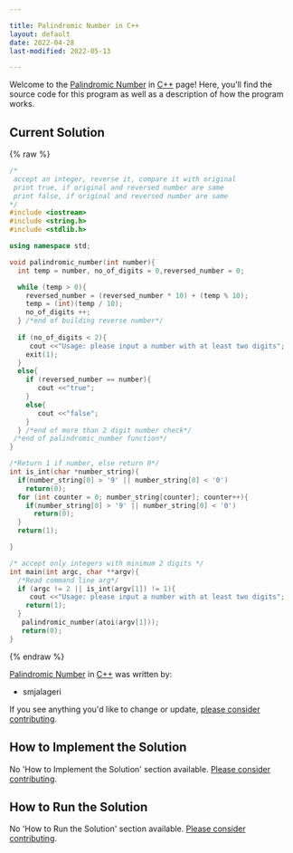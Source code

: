 ```yaml
---

title: Palindromic Number in C++
layout: default
date: 2022-04-28
last-modified: 2022-05-13

---
```


Welcome to the [Palindromic Number](https://sampleprograms.io/projects/palindromic-number) in [C++](https://sampleprograms.io/languages/c-plus-plus) page! Here, you'll find the source code for this program as well as a description of how the program works.

## Current Solution

{% raw %}

```c++
/*
 accept an integer, reverse it, compare it with original
 print true, if original and reversed number are same
 print false, if original and reversed number are same
*/
#include <iostream>
#include <string.h>
#include <stdlib.h>

using namespace std;

void palindromic_number(int number){
  int temp = number, no_of_digits = 0,reversed_number = 0;

  while (temp > 0){
    reversed_number = (reversed_number * 10) + (temp % 10);
    temp = (int)(temp / 10);
    no_of_digits ++;
  } /*end of building reverse number*/
  
  if (no_of_digits < 2){
     cout <<"Usage: please input a number with at least two digits";
    exit(1);  
  }
  else{
    if (reversed_number == number){
       cout <<"true";
    }
    else{
       cout <<"false";
    }
  } /*end of more than 2 digit number check*/
 /*end of palindromic_number function*/
}

/*Return 1 if number, else return 0*/
int is_int(char *number_string){
  if(number_string[0] > '9' || number_string[0] < '0')
    return(0);
  for (int counter = 0; number_string[counter]; counter++){
    if(number_string[0] > '9' || number_string[0] < '0')
      return(0);
  }
  return(1);    

}

/* accept only integers with minimum 2 digits */
int main(int argc, char **argv){
  /*Read command line arg*/
  if (argc != 2 || is_int(argv[1]) != 1){
     cout <<"Usage: please input a number with at least two digits";    
    return(1);  
  }
   palindromic_number(atoi(argv[1]));
   return(0);
}
```

{% endraw %}

[Palindromic Number](https://sampleprograms.io/projects/palindromic-number) in [C++](https://sampleprograms.io/languages/c-plus-plus) was written by:

- smjalageri

If you see anything you'd like to change or update, [please consider contributing](https://github.com/TheRenegadeCoder/sample-programs).

## How to Implement the Solution

No 'How to Implement the Solution' section available. [Please consider contributing](https://github.com/TheRenegadeCoder/sample-programs-website).

## How to Run the Solution

No 'How to Run the Solution' section available. [Please consider contributing](https://github.com/TheRenegadeCoder/sample-programs-website).